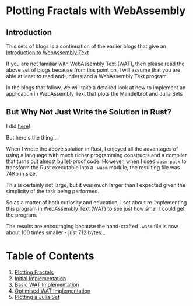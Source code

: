 # Plotting Fractals with WebAssembly

## Introduction

This sets of blogs is a continuation of the earlier blogs that give an [Introduction to WebAssembly Text](https://awesome.red-badger.com/chriswhealy/Introduction%20to%20WebAssembly%20Text/)

If you are not familiar with WebAssembly Text (WAT), then please read the above set of blogs because from this point on, I will assume that you are able at least to read and understand a WebAssembly Text program.

In the blogs that follow, we will take a detailed look at how to implement an application in WebAssembly Text that plots the Mandelbrot and Julia Sets

## But Why Not Just Write the Solution in Rust?

I did [here](https://github.com/ChrisWhealy/fractal_explorer)!

But here's the thing...

When I wrote the above solution in Rust, I enjoyed all the advantages of using a language with much richer programming constructs and a compiler that turns out almost bullet-proof code.  However, when I used [`wasm-pack`](https://rustwasm.github.io/wasm-pack/installer/) to transform the Rust executable into a `.wasm` module, the resulting file was 74Kb in size.

This is certainly not large, but it was much larger than I expected given the simplicity of the task being performed.

So as a matter of both curiosity and education, I set about re-implementing this program in WebAssembly Text (WAT) to see just how small I could get the program.

The results are encouraging because the hand-crafted `.wasm` file is now about 100 times smaller - just 712 bytes...

# Table of Contents
1. [Plotting Fractals](./01%20Plotting%20Fractals/)
1. [Initial Implementation](./02%20Initial%20Implementation/)
1. [Basic WAT Implementation](./03%20WAT%20Basic%20Implementation/)
1. [Optimised WAT Implementation](./04%20WAT%20Optimised%20Implementation/)
1. [Plotting a Julia Set](./05%20MB%20Julia%20Set/)





























[^1]: Please note: there is no space between the words "Web" and "Assembly"
